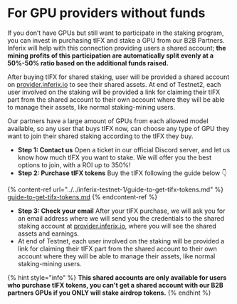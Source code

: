# For GPU providers without funds

If you don’t have GPUs but still want to participate in the staking program, you can invest in purchasing tIFX and stake a GPU from our B2B Partners. Inferix will help with this connection providing users a shared account; **the mining profits of this participation are automatically split evenly at a 50%-50% ratio based on the additional funds raised.**&#x20;

After buying tIFX for shared staking, user will be provided a shared account on [provider.inferix.io](https://provider.inferix.io/) to see their shared assets. At end of Testnet2, each user involved on the staking will be provided a link for claiming their tIFX part from the shared account to their own account where they will be able to manage their assets, like normal staking-mining users.&#x20;

Our partners have a large amount of GPUs from each allowed model available, so any user that buys tIFX now, can choose any type of GPU they want to join their shared staking according to the tIFX they buy.

* **Step 1: Contact us** Open a ticket in our official Discord server, and let us know how much tIFX you want to stake. We will offer you the best options to join, with a ROI up to 350%!
* **Step 2: Purchase tIFX tokens** Buy the tIFX following the guide below 👇

{% content-ref url="../../inferix-testnet-1/guide-to-get-tifx-tokens.md" %}
[guide-to-get-tifx-tokens.md](../../inferix-testnet-1/guide-to-get-tifx-tokens.md)
{% endcontent-ref %}

* **Step 3: Check your email** After your tIFX purchase, we will ask you for an email address where we will send you the credentials to the shared staking account at [provider.inferix.io](https://provider.inferix.io/), where you will see the shared assets and earnings.
* At end of Testnet, each user involved on the staking will be provided a link for claiming their tIFX part from the shared account to their own account where they will be able to manage their assets, like normal staking-mining users.

{% hint style="info" %}
**This shared accounts are only available for users who purchase tIFX tokens, you can't get a shared account with our B2B partners GPUs if you ONLY will stake airdrop tokens.**
{% endhint %}

